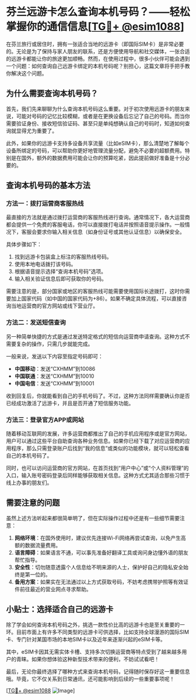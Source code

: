 # 芬兰远游卡怎么查询本机号码？——轻松掌握你的通信信息[[TG💪+ @esim1088](https://t.me/s/esim1088)]

在芬兰旅行或居住时，拥有一张适合当地的远游卡（即国际SIM卡）是非常必要的。无论是为了保持与家人朋友的联系，还是方便使用导航和社交媒体，一张合适的远游卡都能让你的旅途更加顺畅。然而，在使用过程中，很多小伙伴可能会遇到一个问题：如何查询自己远游卡绑定的本机号码呢？别担心，这篇文章将手把手教你解决这个问题。

## 为什么需要查询本机号码？

首先，我们先来聊聊为什么查询本机号码这么重要。对于初次使用远游卡的朋友来说，可能对号码的记忆比较模糊，或者是在更换设备后忘记了自己的号码。而当你需要验证身份、接收短信验证码、甚至只是单纯想确认自己的号码时，知道如何查询就显得尤为重要了。

此外，如果你的远游卡支持多设备共享流量（比如eSIM卡），那么清楚地了解每个设备所绑定的号码，可以帮助你更好地管理流量分配，避免不必要的超额费用。特别是在国外，额外的数据费用可能会让你的预算吃紧，因此提前做好准备是十分必要的。

## 查询本机号码的基本方法

### 方法一：拨打运营商客服热线

最直接的方法就是通过拨打运营商的客服热线进行查询。通常情况下，各大运营商都会提供一个免费的客服电话，你可以直接拨打电话并按照语音提示操作。一般情况下，客服会要求你输入相关信息（如身份证号或其他认证信息）以确保安全。

具体步骤如下：
1. 找到远游卡包装盒上标注的客服热线号码。
2. 使用本地电话拨打该号码。
3. 根据语音提示选择“查询本机号码”选项。
4. 输入相关验证信息后即可获取你的号码。

需要注意的是，部分国家或地区的客服热线可能需要使用国际长途拨打，这时你需要加上国家代码（如中国的国家代码为+86）。如果不确定具体流程，可以直接咨询当地运营商的官方网站或线下营业厅。

### 方法二：发送短信查询

另一种简单快捷的方式是通过发送特定格式的短信向运营商申请查询。这种方式不需要复杂的操作，只需几步就能完成。

一般来说，发送以下内容至指定号码即可：

- **中国移动**：发送“CXHMM”到10086
- **中国联通**：发送“CXHMM”到10010
- **中国电信**：发送“CXHMM”到10001

收到回复后，你就能看到自己的手机号码了。不过，这种方法同样需要确认你是否已经成功激活了远游卡，并且是否开通了短信服务功能。

### 方法三：登录官方APP或网站

随着移动互联网的发展，许多运营商都推出了自己的手机应用程序或是官方网站，用户可以通过这些平台自助查询各种业务信息。如果你已经下载了对应运营商的应用程序，那么只需登录账户后找到“我的信息”或类似的功能模块，就可以轻松查看自己的本机号码了。

同时，也可以访问运营商的官方网站，在首页找到“用户中心”或“个人资料管理”的入口，输入账号密码登录后同样能够获取相关信息。这种方式尤其适合那些习惯于线上办事的朋友们。

## 需要注意的问题

虽然上述方法听起来都很简单明了，但在实际操作过程中还是有一些细节需要注意：

1. **网络环境**：在国外使用时，建议优先连接Wi-Fi网络再尝试查询，以免产生高额的数据流量费用。
2. **语言障碍**：如果语言不通，可以事先准备好翻译工具或询问身边懂外语的朋友帮忙指导。
3. **安全性**：切勿随意透露个人信息给不明来源的人士，保护好自己的隐私安全始终是第一位的。
4. **备用方案**：如果实在无法通过以上方式获取号码，不妨考虑携带护照等有效证件前往最近的营业网点寻求帮助。

## 小贴士：选择适合自己的远游卡

除了学会如何查询本机号码之外，挑选一款性价比高的远游卡也是至关重要的一环。目前市面上有许多不同类型的远游卡可供选择，比如支持全球漫游的国际SIM卡、专门针对某国市场的本地SIM卡以及近年来逐渐兴起的eSIM卡等。

其中，eSIM卡因其无需实体卡槽、支持多次切换运营商等特点受到了越来越多用户的青睐。如果你想体验这种新型技术带来的便利，不妨试试看吧！

最后，无论你最终选择了哪种方式来查询本机号码，记得随时保存好这一重要信息哦。毕竟，它不仅关系到日常通讯，还可能影响到后续的一些重要事项呢！

[[TG💪+ @esim1088](https://t.me/s/esim1088) ![Image](https://i.postimg.cc/4NQfJmqS/Snipaste-2025-05-13-00-14-12.png)]